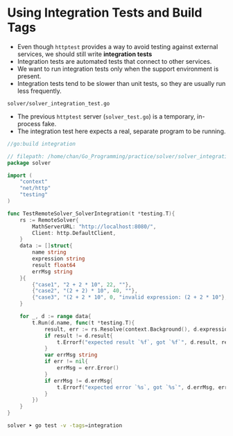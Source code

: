 # Using Integration Tests and Build Tags

- Even though `httptest` provides a way to avoid testing against external services, we should still write **integration tests**
- Integration tests are automated tests that connect to other services.
- We want to run integration tests only when the support environment is present.
- Integration tests tend to be slower than unit tests, so they are usually run less frequently.

`solver/solver_integration_test.go`

- The previous `httptest` server (`solver_test.go`) is a temporary, in-process fake.
- The integration test here expects a real, separate program to be running.

```go
//go:build integration

// filepath: /home/chan/Go_Programming/practice/solver/solver_integration_test.go
package solver

import (
	"context"
	"net/http"
	"testing"
)

func TestRemoteSolver_SolverIntegration(t *testing.T){
	rs := RemoteSolver{
		MathServerURL: "http://localhost:8080/",
		Client: http.DefaultClient,
	}
	data := []struct{
		name string 
		expression string
		result float64 
		errMsg string 
	}{
		{"case1", "2 + 2 * 10", 22, ""},
		{"case2", "(2 + 2) * 10", 40, ""},
		{"case3", "(2 + 2 * 10", 0, "invalid expression: (2 + 2 * 10"},
	}

	for _, d := range data{
		t.Run(d.name, func(t *testing.T){
			result, err := rs.Resolve(context.Background(), d.expression)
			if result != d.result{
				t.Errorf("expected result `%f`, got `%f`", d.result, result)
			}
			var errMsg string 
			if err != nil{
				errMsg = err.Error()
			}
			if errMsg != d.errMsg{
				t.Errorf("expected error `%s`, got `%s`", d.errMsg, errMsg)
			}
		})
	}
}
```

```sh
solver ➤ go test -v -tags=integration
```

